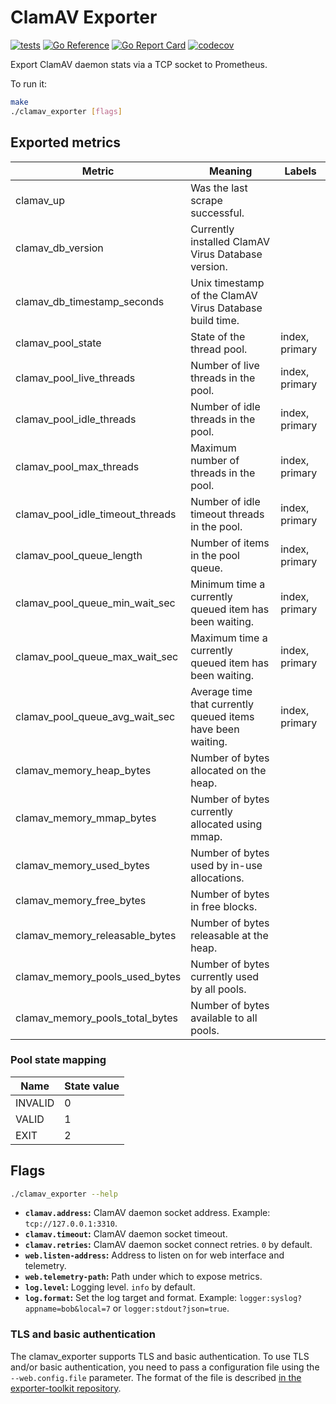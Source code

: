 # ClamAV Exporter

[![tests](https://github.com/sergeymakinen/clamav_exporter/workflows/tests/badge.svg)](https://github.com/sergeymakinen/clamav_exporter/actions?query=workflow%3Atests)
[![Go Reference](https://pkg.go.dev/badge/github.com/sergeymakinen/clamav_exporter.svg)](https://pkg.go.dev/github.com/sergeymakinen/clamav_exporter/v2)
[![Go Report Card](https://goreportcard.com/badge/github.com/sergeymakinen/clamav_exporter/v2)](https://goreportcard.com/report/github.com/sergeymakinen/clamav_exporter/v2)
[![codecov](https://codecov.io/gh/sergeymakinen/clamav_exporter/branch/main/graph/badge.svg)](https://codecov.io/gh/sergeymakinen/clamav_exporter)

Export ClamAV daemon stats via a TCP socket to Prometheus.

To run it:

```bash
make
./clamav_exporter [flags]
```

## Exported metrics

| Metric | Meaning | Labels
| --- | --- | ---
| clamav_up | Was the last scrape successful. |
| clamav_db_version | Currently installed ClamAV Virus Database version. |
| clamav_db_timestamp_seconds | Unix timestamp of the ClamAV Virus Database build time. |
| clamav_pool_state | State of the thread pool. | index, primary
| clamav_pool_live_threads | Number of live threads in the pool. | index, primary
| clamav_pool_idle_threads | Number of idle threads in the pool. | index, primary
| clamav_pool_max_threads | Maximum number of threads in the pool. | index, primary
| clamav_pool_idle_timeout_threads | Number of idle timeout threads in the pool. | index, primary
| clamav_pool_queue_length | Number of items in the pool queue. | index, primary
| clamav_pool_queue_min_wait_sec | Minimum time a currently queued item has been waiting. | index, primary
| clamav_pool_queue_max_wait_sec | Maximum time a currently queued item has been waiting. | index, primary
| clamav_pool_queue_avg_wait_sec | Average time that currently queued items have been waiting. | index, primary
| clamav_memory_heap_bytes | Number of bytes allocated on the heap. |
| clamav_memory_mmap_bytes | Number of bytes currently allocated using mmap. |
| clamav_memory_used_bytes | Number of bytes used by in-use allocations. |
| clamav_memory_free_bytes | Number of bytes in free blocks. |
| clamav_memory_releasable_bytes | Number of bytes releasable at the heap. |
| clamav_memory_pools_used_bytes | Number of bytes currently used by all pools. |
| clamav_memory_pools_total_bytes | Number of bytes available to all pools. |

### Pool state mapping

| Name | State value
| --- | ---
| INVALID | 0
| VALID | 1
| EXIT | 2

## Flags

```bash
./clamav_exporter --help
```

* __`clamav.address`:__ ClamAV daemon socket address. Example: `tcp://127.0.0.1:3310`.
* __`clamav.timeout`:__ ClamAV daemon socket timeout.
* __`clamav.retries`:__ ClamAV daemon socket connect retries. `0` by default.
* __`web.listen-address`:__ Address to listen on for web interface and telemetry.
* __`web.telemetry-path`:__ Path under which to expose metrics.
* __`log.level`:__ Logging level. `info` by default.
* __`log.format`:__ Set the log target and format. Example: `logger:syslog?appname=bob&local=7`
  or `logger:stdout?json=true`.

### TLS and basic authentication

The clamav_exporter supports TLS and basic authentication.
To use TLS and/or basic authentication, you need to pass a configuration file
using the `--web.config.file` parameter. The format of the file is described
[in the exporter-toolkit repository](https://github.com/prometheus/exporter-toolkit/blob/master/docs/web-configuration.md).
